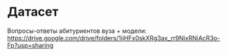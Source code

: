 # Датасет
Вопросы-ответы абитуриентов вуза + модели:
https://drive.google.com/drive/folders/1ijHFx0skXRg3ax_rr9NixRNiAcR3o-Fp?usp=sharing
